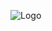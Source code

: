 ![Logo](https://i.imgur.com/aPOhoDG.png)


<!---
Dynamic-Codes/Dynamic-Codes is a ✨ special ✨ repository because its `README.md` (this file) appears on your GitHub profile.
You can click the Preview link to take a look at your changes.
--->
